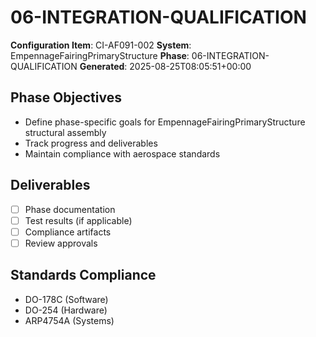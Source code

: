 # 06-INTEGRATION-QUALIFICATION

**Configuration Item**: CI-AF091-002
**System**: EmpennageFairingPrimaryStructure
**Phase**: 06-INTEGRATION-QUALIFICATION
**Generated**: 2025-08-25T08:05:51+00:00

## Phase Objectives
- Define phase-specific goals for EmpennageFairingPrimaryStructure structural assembly
- Track progress and deliverables
- Maintain compliance with aerospace standards

## Deliverables
- [ ] Phase documentation
- [ ] Test results (if applicable)
- [ ] Compliance artifacts
- [ ] Review approvals

## Standards Compliance
- DO-178C (Software)
- DO-254 (Hardware)
- ARP4754A (Systems)

